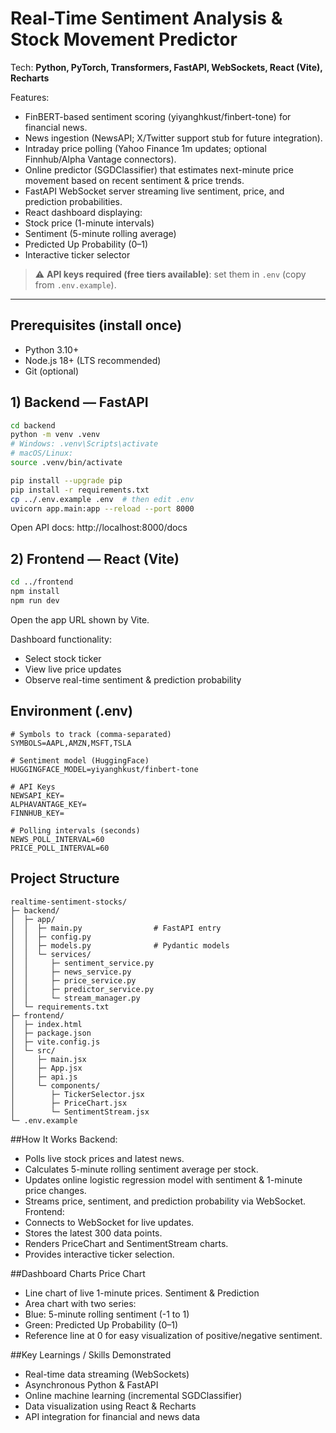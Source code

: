 # Real-Time Sentiment Analysis & Stock Movement Predictor

Tech: **Python, PyTorch, Transformers, FastAPI, WebSockets, React (Vite), Recharts**

Features:
- FinBERT-based sentiment scoring (yiyanghkust/finbert-tone) for financial news.
- News ingestion (NewsAPI; X/Twitter support stub for future integration).
- Intraday price polling (Yahoo Finance 1m updates; optional Finnhub/Alpha Vantage connectors).
- Online predictor (SGDClassifier) that estimates next-minute price movement based on recent sentiment & price trends.
- FastAPI WebSocket server streaming live sentiment, price, and prediction probabilities.
- React dashboard displaying:
- Stock price (1-minute intervals)
- Sentiment (5-minute rolling average)
- Predicted Up Probability (0–1)
- Interactive ticker selector

> ⚠️ **API keys required (free tiers available)**: set them in `.env` (copy from `.env.example`).

---

## Prerequisites (install once)

- Python 3.10+
- Node.js 18+ (LTS recommended)
- Git (optional)

## 1) Backend — FastAPI

```bash
cd backend
python -m venv .venv
# Windows: .venv\Scripts\activate
# macOS/Linux:
source .venv/bin/activate

pip install --upgrade pip
pip install -r requirements.txt
cp ../.env.example .env  # then edit .env
uvicorn app.main:app --reload --port 8000
```

Open API docs: http://localhost:8000/docs

## 2) Frontend — React (Vite)

```bash
cd ../frontend
npm install
npm run dev
```

Open the app URL shown by Vite.

Dashboard functionality:
- Select stock ticker
- View live price updates
- Observe real-time sentiment & prediction probability

## Environment (.env)

```
# Symbols to track (comma-separated)
SYMBOLS=AAPL,AMZN,MSFT,TSLA

# Sentiment model (HuggingFace)
HUGGINGFACE_MODEL=yiyanghkust/finbert-tone

# API Keys
NEWSAPI_KEY=
ALPHAVANTAGE_KEY=
FINNHUB_KEY=

# Polling intervals (seconds)
NEWS_POLL_INTERVAL=60
PRICE_POLL_INTERVAL=60

```

## Project Structure

```
realtime-sentiment-stocks/
├─ backend/
│  ├─ app/
│  │  ├─ main.py                # FastAPI entry
│  │  ├─ config.py
│  │  ├─ models.py              # Pydantic models
│  │  └─ services/
│  │     ├─ sentiment_service.py
│  │     ├─ news_service.py
│  │     ├─ price_service.py
│  │     ├─ predictor_service.py
│  │     └─ stream_manager.py
│  └─ requirements.txt
├─ frontend/
│  ├─ index.html
│  ├─ package.json
│  ├─ vite.config.js
│  └─ src/
│     ├─ main.jsx
│     ├─ App.jsx
│     ├─ api.js
│     └─ components/
│        ├─ TickerSelector.jsx
│        ├─ PriceChart.jsx
│        └─ SentimentStream.jsx
└─ .env.example
```

##How It Works
Backend:
- Polls live stock prices and latest news.
- Calculates 5-minute rolling sentiment average per stock.
- Updates online logistic regression model with sentiment & 1-minute price changes.
- Streams price, sentiment, and prediction probability via WebSocket.
Frontend:
- Connects to WebSocket for live updates.
- Stores the latest 300 data points.
- Renders PriceChart and SentimentStream charts.
- Provides interactive ticker selection.

##Dashboard Charts
Price Chart
- Line chart of live 1-minute prices.
Sentiment & Prediction
- Area chart with two series:
- Blue: 5-minute rolling sentiment (-1 to 1)
- Green: Predicted Up Probability (0–1)
- Reference line at 0 for easy visualization of positive/negative sentiment.

##Key Learnings / Skills Demonstrated
- Real-time data streaming (WebSockets)
- Asynchronous Python & FastAPI
- Online machine learning (incremental SGDClassifier)
- Data visualization using React & Recharts
- API integration for financial and news data
